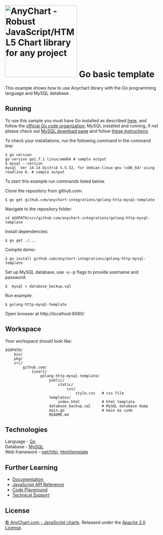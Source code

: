 [<img src="https://cdn.anychart.com/images/logo-transparent-segoe.png?2" width="234px" alt="AnyChart - Robust JavaScript/HTML5 Chart library for any project">](https://anychart.com)
Go basic template
=========================

This example shows how to use Anychart library with the Go programming language and MySQL database.

## Running

To use this sample you must have Go installed as described [here](https://golang.org/doc/install), and follow the [official Go code organization](https://golang.org/doc/code.html);
MySQL installed and running, if not please check out [MySQL download page](https://dev.mysql.com/downloads/installer/) and follow [these instructions](http://dev.mysql.com/doc/refman/5.7/en/installing.html).

To check your installations, run the following command in the command line:
```
$ go version
go version go1.7.1 linux/amd64 # sample output
$ mysql --version
mysql  Ver 14.14 Distrib 5.5.52, for debian-linux-gnu (x86_64) using readline 6. # sample output
```

To start this example run commands listed below.

Clone the repository from github.com:
```
$ go get github.com/anychart-integrations/golang-http-mysql-template
```

Navigate to the repository folder:
```
cd $GOPATH/src/github.com/anychart-integrations/golang-http-mysql-template
```

Install dependencies:
```
$ go get ./...
```

Compile demo:
```
$ go install github.com/anychart-integrations/golang-http-mysql-template
```

Set up MySQL database, use -u -p flags to provide username and password:
```
$  mysql < database_backup.sql
```

Run example:
```
$ golang-http-mysql-template
```

Open browser at http://localhost:8080/

## Workspace
Your workspace should look like:
```
$GOPATH/
    bin/
    pkg/
    src/
        github.com/
            {user}/
                golang-http-mysql-template/
                    public/
                        static/
                            css/
                                style.css   # css file
                    templates/
                        index.html          # html template
                    database_backup.sql     # MySQL database dump
                    main.go                 # main Go code
                    README.md

```

## Technologies
Language - [Go](https://golang.org/)<br />
Database - [MySQL](https://www.mysql.com/)<br />
Web framework - [net/http](https://golang.org/pkg/net/http), [html/template](https://golang.org/pkg/html/template/)<br />

## Further Learning
* [Documentation](https://docs.anychart.com)
* [JavaScript API Reference](https://api.anychart.com)
* [Code Playground](https://playground.anychart.com)
* [Technical Support](https://anychart.com/support)

## License
[© AnyChart.com - JavaScript charts](http://www.anychart.com). Released under the [Apache 2.0 License](https://github.com/anychart-integrations/golang-http-mysql-template/blob/master/LICENSE).
